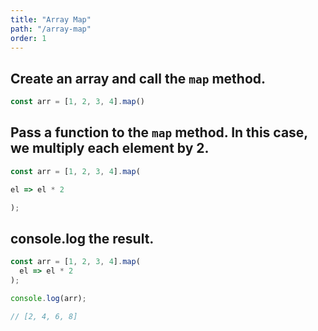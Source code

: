 ```yaml
---
title: "Array Map"
path: "/array-map"
order: 1
---
```


<!-- prettier-ignore-start -->

## Create an array and call the `map` method.

```javascript content
const arr = [1, 2, 3, 4].map()
```

## Pass a function to the `map` method. In this case, we multiply each element by 2.

```javascript start
const arr = [1, 2, 3, 4].map(
```

```javascript content
el => el * 2
```

```javascript end
);
```

## console.log the result.

```javascript start
const arr = [1, 2, 3, 4].map(
  el => el * 2
);
```

```javascript content
console.log(arr);
```

```javascript after
// [2, 4, 6, 8]
```

<!-- prettier-ignore-end -->
